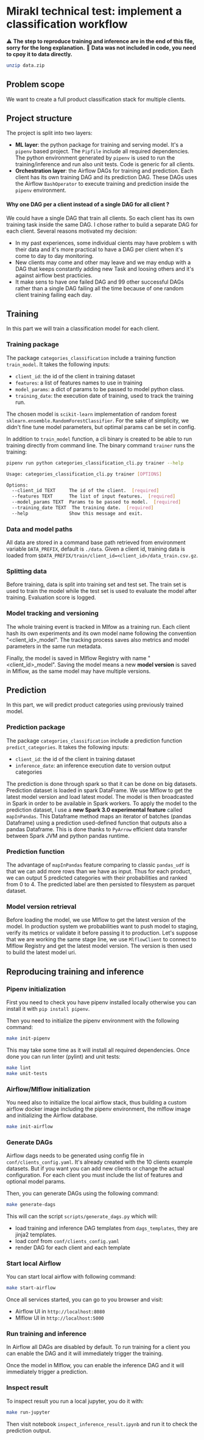 # Mirakl technical test: implement a classification workflow

⚠️ **The step to reproduce training and inference are in the end of this file, sorry for the long explanation.**
🚧 **Data was not included in code, you need to cpoy it to data directly.**

```bash
unzip data.zip
```

## Problem scope

We want to create a full product classification stack for multiple clients.

## Project structure
The project is split into two layers:
* **ML layer**: the python package for training and serving model. 
  It's a `pipenv` based project. The `Pipfile` include all required dependencies.
  The python environment generated by `pipenv` is used to run the training/inference
  and run also unit tests. Code is generic for all clients.
* **Orchestration layer**: the Airflow DAGs for training and prediction. 
  Each client has its own training DAG and its prediction DAG. 
  These DAGs uses the Airflow `BashOperator` to execute training and prediction
  inside the `pipenv` environment.
  
#### Why one DAG per a client instead of a single DAG for all client ?

We could have a single DAG that train all clients. 
So each client has its own training task inside the same DAG.
I chose rather to build a separate DAG for each client. 
Several reasons motivated my decision:
* In my past experiences, some individual cients may have problem s
  with their data and it's more practical to have a DAG per client
  when it's come to day to day monitoring.
* New clients may come and other may leave and we may endup with a DAG
that keeps constantly adding new Task and loosing others and 
  it's against airflow best practicies. 
* It make sens to have one failed DAG and 99 other successful 
  DAGs rather than a single DAG failing all the time because 
  of one random client training failing each day.

## Training

In this part we will train a classification model for each client.

### Training package

The package `categories_classification` include a training function `train_model`.
It takes the following inputs:
* `client_id`: the id of the client in training dataset
* `features`: a list of features names to use in training
* `model_params`: a dict of params to be passed to model python class.
* `training_date`: the execution date of training, used to track the training run.

The chosen model is `scikit-learn` implementation of random forest `sklearn.ensemble.RandomForestClassifier`.
For the sake of simplicity, we didn't fine tune model parameters, but optimal params can be set in config.

In addition to `train_model` function, a cli binary is created to be able to run 
training directly from command line. The binary command `trainer` runs the training:
```bash
pipenv run python categories_classification_cli.py trainer --help

Usage: categories_classification_cli.py trainer [OPTIONS]

Options:
  --client_id TEXT     The id of the client.  [required]
  --features TEXT      The list of input features.  [required]
  --model_params TEXT  Params to be passed to model.  [required]
  --training_date TEXT  The training date.  [required]
  --help               Show this message and exit.
```

### Data and model paths

All data are stored in a command base path retrieved from 
environment variable `DATA_PREFIX`, default is `./data`.
Given a client id, training data is loaded from `$DATA_PREFIX/train/client_id=<client_id>/data_train.csv.gz`.

### Splitting data

Before training, data is split into training set and test set. 
The train set is used to train the model while the test set is 
used to evaluate the model after training. Evaluation score is logged.

### Model tracking and versioning

The whole training event is tracked in Mlfow as a training run. Each client hash its own experiments and its own 
model name following the convention "<client_id>_model".
The tracking process saves also metrics and model parameters in the same run metadata.

Finally, the model is saved in Mlflow Registry with name "<client_id>_model". 
Saving the model means a new **model version** is saved in Mlflow, 
as the same model may have multiple versions.

## Prediction

In this part, we will predict product categories using previously trained model.

### Prediction package

The package `categories_classification` include a prediction function `predict_categories`.
It takes the following inputs:
* `client_id`: the id of the client in training dataset
* `inference_date`: an inference execution date to version output categories

The prediction is done through spark so that it can be done on big datasets.
Prediction dataset is loaded in spark DataFrame. We use Mlflow to get the latest model version and load latest model.
The model is then broadcasted in Spark in order to be available in Spark workers.
To apply the model to the prediction dataset, I use a **new Spark 3.0 experimental feature** called `mapInPandas`. 
This Dataframe method maps an iterator of batches (pandas Dataframe) using a prediction used-defined function that 
outputs also a pandas Dataframe. This is done thanks to `PyArrow` efficient data transfer between Spark JVM and python pandas runtime.

### Prediction function

The advantage of `mapInPandas` feature comparing to classic `pandas_udf` is that we can add more rows than we have as input.
Thus for each product, we can output 5 predicted categories with their probabilities and ranked from 0 to 4.
The predicted label are then persisted to filesystem as parquet dataset.

### Model version retrieval

Before loading the model, we use Mlflow to get the latest version of the model. In production system we probabilities
want to push model to staging, verify its metrics or validate it before passing it to production.
Let's suppose that we are working the same stage line, we use `MlflowClient` to connect to Mlflow Registry and get the 
latest model version. The version is then used to build the latest model uri.

## Reproducing training and inference

### Pipenv initialization

First you need to check you have pipenv installed locally otherwise you can install it with `pip install pipenv`.

Then you need to initialize the pipenv environment with the following command:
```bash
make init-pipenv
```

This may take some time as it will install all required dependencies. Once done you can run linter (pylint) and unit tests:
```bash
make lint
make unit-tests
```

### Airflow/Mlflow initialization

You need also to initialize the local airflow stack, thus building a custom airflow docker image including the pipenv 
environment, the mlflow image and initializing the Airflow database.

```bash
make init-airflow
```

### Generate DAGs

Airflow dags needs to be generated using config file in `conf/clients_config.yaml`. 
It's already created with the 10 clients example datasets.
But if you want you can add new clients or change the actual configuration.
For each client you must include the list of features and optional model params.

Then, you can generate DAGs using the following command:
```bash
make generate-dags
```

This will can the script `scripts/generate_dags.py` which will:
* load training and inference DAG templates from `dags_templates`, they are jinja2 templates.
* load conf from `conf/clients_config.yaml`
* render DAG for each client and each template

### Start local Airflow

You can start local airflow with following command:
```bash
make start-airflow
```

Once all services started, you can go to you browser and visit:
* Airflow UI in `http://localhost:8080`
* Mlflow UI in `http://localhost:5000`

### Run training and inference

In Airflow all DAGs are disabled by default. To run training for a client you can enable the DAG and it will 
immediately trigger the training. 

Once the model in Mlflow, you can enable the inference DAG and it will immediately trigger a prediction.

### Inspect result
To inspect result you run a local jupyter, you do it with:
```bash
make run-jupyter
```
Then visit notebook `inspect_inference_result.ipynb` and run it to check the prediction output.
